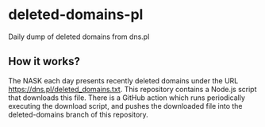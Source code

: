 # deleted-domains-pl

Daily dump of deleted domains from dns.pl

## How it works?

The NASK each day presents recently deleted domains under the URL https://dns.pl/deleted_domains.txt. This repository contains a Node.js script that downloads this file. There is a GitHub action which runs periodically executing the download script, and pushes the downloaded file into the deleted-domains branch of this repository.
